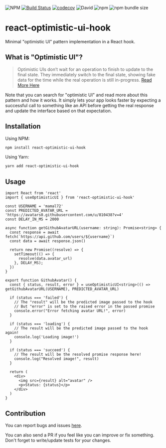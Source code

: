 ![NPM](https://img.shields.io/npm/l/react-optimistic-ui-hook) [![Build Status](https://travis-ci.com/mamal72/react-optimistic-ui-hook.svg?branch=master)](https://travis-ci.com/mamal72/react-optimistic-ui-hook) [![codecov](https://codecov.io/gh/mamal72/react-optimistic-ui-hook/branch/master/graph/badge.svg)](https://codecov.io/gh/mamal72/react-optimistic-ui-hook) ![David](https://img.shields.io/david/mamal72/react-optimistic-ui-hook) ![npm](https://img.shields.io/npm/v/react-optimistic-ui-hook) ![npm bundle size](https://img.shields.io/bundlephobia/minzip/react-optimistic-ui-hook)

# react-optimistic-ui-hook

Minimal "optimistic UI" pattern implementation in a React hook.


## What is "Optimistic UI"?

> Optimistic UIs don’t wait for an operation to finish to update to the final state. They immediately switch to the final state, showing fake data for the time while the real operation is still in-progress. [Read More Here](https://uxplanet.org/optimistic-1000-34d9eefe4c05)

Note that you can search for "optimistic UI" and read more about this pattern and how it works. It simply lets your app looks faster by expecting a successful call to something like an API before getting the real response and update the interface based on that expectation.


## Installation

Using NPM:

```bash
npm install react-optimistic-ui-hook
```

Using Yarn:

```bash
yarn add react-optimistic-ui-hook
```


## Usage

```tsx
import React from 'react'
import { useOptimisticUI } from 'react-optimistic-ui-hook'

const USERNAME = 'mamal72'
const PREDICTED_AVATAR_URL = 'https://avatars0.githubusercontent.com/u/810438?v=4'
const DELAY_IN_MS = 2000

async function getGithubAvatarURL(username: string): Promise<string> {
  const response = await fetch(`https://api.github.com/users/${username}`)
  const data = await response.json()

  return new Promise((resolve) => {
    setTimeout(() => {
      resolve(data.avatar_url)
    }, DELAY_MS);
  })
}

export function GithubAvatar() {
  const { status, result, error } = useOptimisticUI<string>(() => getGithubAvatarURL(USERNAME), PREDICTED_AVATAR_URL)

  if (status === 'failed') {
    // The "result" will be the predicted image passed to the hook
    // But "error" is set to the raised error in the passed promise
    console.error("Error fetching avatar URL!", error)
  }

  if (status === 'loading') {
    // The result will be the predicted image passed to the hook again!
    console.log('Loading image!')
  }

  if (status === 'succeed') {
    // The result will be the resolved promise response here!
    console.log("Resolved image!", result)
  }

  return (
    <div>
      <img src={result} alt="avatar" />
      <p>Status: {status}</p>
    </div>
  )
}
```


## Contribution

You can report bugs and issues [here](https://github.com/mamal72/react-optimistic-ui-hook/issues/new).

You can also send a PR if you feel like you can improve or fix something. Don't forget to write/update tests for your changes.
